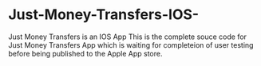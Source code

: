 # Just-Money-Transfers-IOS-
Just Money Transfers is an IOS App 
This is the complete souce code for Just Money Transfers App which is waiting for completeion of user testing before being published to the Apple App store.
